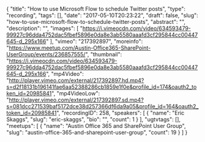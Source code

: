 {
  "title": "How to use Microsoft Flow to schedule Twitter posts",
  "type": "recording",
  "tags": [],
  "date": "2017-05-10T20:23:22",
  "draft": false,
  "slug": "how-to-use-microsoft-flow-to-schedule-twitter-posts",
  "abstract": "",
  "description": "",
  "images": [
    "https://i.vimeocdn.com/video/634593479-99927c96dda4752dac5fbef5896e0da8e3ab5580aaafd3cf295844cc00447645-d_295x166"
  ],
  "vimeo": "217392897",
  "moreinfo": "https://www.meetup.com/Austin-Office365-SharePoint-UserGroup/events/236857555/",
  "thumbnail": "https://i.vimeocdn.com/video/634593479-99927c96dda4752dac5fbef5896e0da8e3ab5580aaafd3cf295844cc00447645-d_295x166",
  "mp4Video": "http://player.vimeo.com/external/217392897.hd.mp4?s=d2f18131b196141fae6aa52388286cb1859e1f0e&profile_id=174&oauth2_token_id=20985841",
  "mp4VideoLow": "http://player.vimeo.com/external/217392897.sd.mp4?s=081dcc271539baf5172dce38d257366df6da9a05&profile_id=164&oauth2_token_id=20985841",
  "recordingID": 258,
  "speakers": [
    {
      "name": "Eric Skaggs",
      "slug": "eric-skaggs",
      "bio": "",
      "count": 1
    }
  ],
  "ugtvtags": [],
  "meetups": [
    {
      "name": "Austin Office 365 and SharePoint User Group",
      "slug": "austin-office-365-and-sharepoint-user-group",
      "count": 19
    }
  ]
}